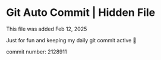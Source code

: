 # Git Auto Commit | Hidden File

This file was added Feb 12, 2025

Just for fun and keeping my daily git commit active 🤪

commit number: 2128911
